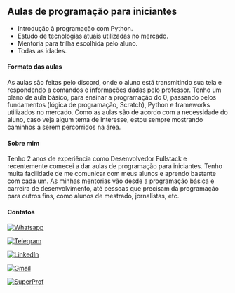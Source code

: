 
## Aulas de programação para iniciantes 
- Introdução à programação com Python.
- Estudo de tecnologias atuais utilizadas no mercado.
- Mentoria para trilha escolhida pelo aluno.
- Todas as idades.

#### Formato das aulas
As aulas são feitas pelo discord, onde o aluno está transmitindo sua tela e respondendo a comandos e informações dadas pelo professor.
Tenho um plano de aula básico, para ensinar a programação do 0, passando pelos fundamentos (lógica de programação, Scratch), Python e frameworks utilizados no mercado.
Como as aulas são de acordo com a necessidade do aluno, caso veja algum tema de interesse, estou sempre mostrando caminhos a serem percorridos na área.

#### Sobre mim
Tenho 2 anos de experiência como Desenvolvedor Fullstack e recentemente comecei a dar aulas de programação para iniciantes. Tenho muita facilidade de me comunicar com meus alunos e aprendo bastante com cada um. As minhas mentorias vão desde a programação básica e carreira de desenvolvimento, até pessoas que precisam da programação para outros fins, como alunos de mestrado, jornalistas, etc.

#### Contatos
[![Whatsapp](https://img.shields.io/badge/WhatsApp-25D366?style=for-the-badge&logo=whatsapp&logoColor=white)](https://api.whatsapp.com/send?phone=5561981534846&text=Fala%2C%20Guilherme!%20Estou%20interessado%20nas%20aulas%20de%20rogramacao.)

[![Telegram](https://img.shields.io/badge/Telegram-2CA5E0?style=for-the-badge&logo=telegram&logoColor=white)](https://t.me/guimariz) 

[![LinkedIn](https://img.shields.io/badge/LinkedIn-0077B5?style=for-the-badge&logo=linkedin&logoColor=white)](https://www.linkedin.com/in/guilherme-mariz/)

[![Gmail](https://img.shields.io/badge/Gmail-D14836?style=for-the-badge&logo=gmail&logoColor=white)](mailto:guimariz@gmail.com) 

[![SuperProf](https://dox4euoyzny9u.cloudfront.net/images/fr/superprof-logo.jpg)](https://www.superprof.com.br/aulas-programacao-para-iniciantes-feitas-pelo-discord-introducao-programacao-com-python-estudo-tecnologias-atuais.html)
